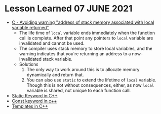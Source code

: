# Lesson Learned 07 JUNE 2021

- [C - Avoiding warning "address of stack memory associated with local variable returned"](https://www.debugcn.com/en/article/51285870.html)
	- The life time of `local` variable ends immediately when the function call 
	is complete. After that point any pointers to `local` variable are invalidated
	and cannot be used.
	- The compiler uses stack memory to store local variables, and the warning indicates that you're returning an address to a now-invalidated stack variable.
	- Solutions
		1. The only way to work around this is to allocate memory dynamically and return that.
		2. You can also use `static` to extend the lifetime of `local` variable. Though this is not without consequences, either, as now `local` variable is shared, not unique to each function call.
- [Static Keyword in C++](https://www.geeksforgeeks.org/static-keyword-cpp/)
- [Const keyword in c++](https://www.geeksforgeeks.org/const-keyword-in-cpp/)
- [Templates in C++](https://www.geeksforgeeks.org/templates-cpp/)